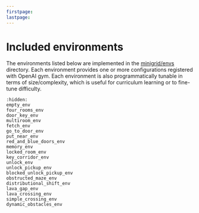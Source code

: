 ```yaml
---
firstpage:
lastpage:
---
```


# Included environments

The environments listed below are implemented in the [minigrid/envs](/minigrid/envs) directory.
Each environment provides one or more configurations registered with OpenAI gym. Each environment
is also programmatically tunable in terms of size/complexity, which is useful for curriculum learning
or to fine-tune difficulty.

```{toctree}
:hidden:
empty_env
four_rooms_env
door_key_env
multiroom_env
fetch_env
go_to_door_env
put_near_env
red_and_blue_doors_env
memory_env
locked_room_env
key_corridor_env
unlock_env
unlock_pickup_env
blocked_unlock_pickup_env
obstructed_maze_env
distributional_shift_env
lava_gap_env
lava_crossing_env
simple_crossing_env
dynamic_obstacles_env

```
